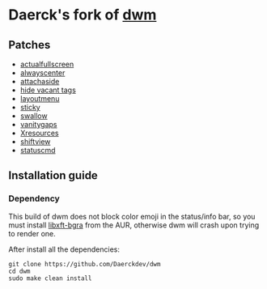 # Daerck's fork of [dwm](https://dwm.suckless.org/)

## Patches

- [actualfullscreen](https://dwm.suckless.org/patches/actualfullscreen/)
- [alwayscenter](https://dwm.suckless.org/patches/alwayscenter/)
- [attachaside](https://dwm.suckless.org/patches/attachaside/)
- [hide vacant tags](https://dwm.suckless.org/patches/hide_vacant_tags/)
- [layoutmenu](https://dwm.suckless.org/patches/layoutmenu/)
- [sticky](https://dwm.suckless.org/patches/sticky/)
- [swallow](https://dwm.suckless.org/patches/swallow/)
- [vanitygaps](https://dwm.suckless.org/patches/vanitygaps/)
- [Xresources](https://dwm.suckless.org/patches/xresources/)
- [shiftview](https://lists.suckless.org/dev/1104/7590.html)
- [statuscmd](https://dwm.suckless.org/patches/statuscmd/)

## Installation guide

### Dependency

This build of dwm does not block color emoji in the status/info bar, so you must install [libxft-bgra](https://aur.archlinux.org/packages/libxft-bgra/) from the AUR, otherwise dwm will crash upon trying to render one.

After install all the dependencies:

```
git clone https://github.com/Daerckdev/dwm
cd dwm
sudo make clean install
```

